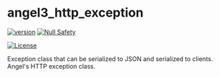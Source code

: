 # angel3_http_exception
[![version](https://img.shields.io/badge/pub-v2.12.4-brightgreen)](https://pub.dartlang.org/packages/angel3_http_exception)
[![Null Safety](https://img.shields.io/badge/null-safety-brightgreen)](https://dart.dev/null-safety)

[![License](https://img.shields.io/github/license/dukefirehawk/angel)](https://github.com/dukefirehawk/angel/tree/angel3/http_exception)

Exception class that can be serialized to JSON and serialized to clients.
Angel's HTTP exception class.

